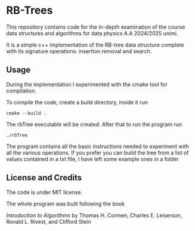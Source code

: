# RB-Trees
This repository contains code for the in-depth examination of the course data structures and algorithms for data physics A.A 2024/2025 unimi.

It is a simple c++ implementation of the RB-tree data structure complete with its signature operations: insertion removal and search.

## Usage 

During the implementation I experimented with the cmake tool for compilation.

To compile the code, create a build directory, inside it run

```
cmake --build .
```

 The rbTree executable will be created. After that to run the program run

 ```
./rbTree
```

The program contains all the basic instructions needed to experiment with all the various operations. If you prefer you can build the tree from a list of values contained in a txt file, I have left some example ones in a folder

## License and Credits

The code is under MIT license.

The whole program was built following the book 

*Introduction to Algorithms* by Thomas H. Cormen, Charles E. Leiserson, Ronald L. Rivest, and Clifford Stein